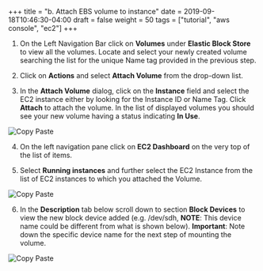 +++
title = "b. Attach EBS volume to instance"
date = 2019-09-18T10:46:30-04:00
draft = false
weight = 50
tags = ["tutorial", "aws console", "ec2"]
+++

1.	On the Left Navigation Bar click on **Volumes** under **Elastic Block Store** to view all the volumes. Locate and select your newly created volume searching the list for the unique Name tag provided in the previous step.

2.	Click on **Actions** and select **Attach Volume** from the drop-down list.

3.	In the **Attach Volume** dialog, click on the **Instance** field and select the EC2 instance either by looking for the Instance ID or Name Tag. Click **Attach** to attach the volume. In the list of displayed volumes you should see your new volume having a status indicating **In Use**.

![Copy Paste](/images/hpc-aws-parallelcluster-workshop/EC2AttachVolume.png)

4.	On the left navigation pane click on  **EC2 Dashboard** on the very top of the list of items. 

5.	Select **Running instances** and further select the EC2 Instance from the list of EC2 instances to which you attached the Volume.

![Copy Paste](/images/hpc-aws-parallelcluster-workshop/EC2RunningInstances.png)
 

6.	In the **Description** tab below scroll down to section **Block Devices** to view the new block device added (e.g. /dev/sdh, **NOTE**: This device name could be different from what is shown below). **Important**: Note down the specific device name for the next step of mounting the volume. 

![Copy Paste](/images/hpc-aws-parallelcluster-workshop/Ec2AttachedVolume.png)


